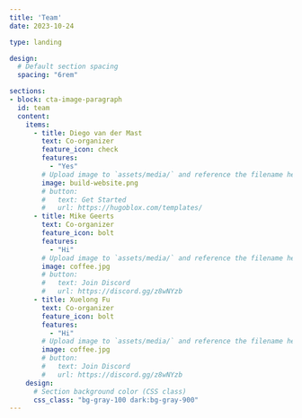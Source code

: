 ```yaml
---
title: 'Team'
date: 2023-10-24

type: landing

design:
  # Default section spacing
  spacing: "6rem"

sections:
- block: cta-image-paragraph
  id: team
  content:
    items:
      - title: Diego van der Mast
        text: Co-organizer
        feature_icon: check
        features:
          - "Yes"
        # Upload image to `assets/media/` and reference the filename here
        image: build-website.png
        # button:
        #   text: Get Started
        #   url: https://hugoblox.com/templates/
      - title: Mike Geerts
        text: Co-organizer
        feature_icon: bolt
        features:
          - "Hi"
        # Upload image to `assets/media/` and reference the filename here
        image: coffee.jpg
        # button:
        #   text: Join Discord
        #   url: https://discord.gg/z8wNYzb
      - title: Xuelong Fu
        text: Co-organizer
        feature_icon: bolt
        features:
          - "Hi"
        # Upload image to `assets/media/` and reference the filename here
        image: coffee.jpg
        # button:
        #   text: Join Discord
        #   url: https://discord.gg/z8wNYzb
    design:
      # Section background color (CSS class)
      css_class: "bg-gray-100 dark:bg-gray-900"
---
```

